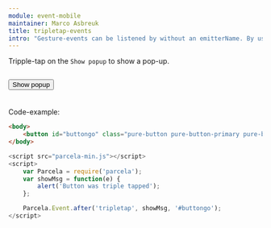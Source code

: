 ```yaml
---
module: event-mobile
maintainer: Marco Asbreuk
title: tripletap-events
intro: "Gesture-events can be listened by without an emitterName. By using the `filter`-argument you specify which node to listen to. Because the filter (selector) is a String, we can pass it as 3rd parameter."
---
```


<style type="text/css">
    #addbtn-container {
        margin: 2em 0;
        min-height: 2em;
    }
</style>

Tripple-tap on the `Show popup` to show a pop-up.

<div id="addbtn-container">
    <button id="buttongo" class="pure-button pure-button-primary pure-button-bordered">Show popup</button>
</div>

Code-example:

```html
<body>
    <button id="buttongo" class="pure-button pure-button-primary pure-button-bordered">Show popup</button>
</body>
```

```js
<script src="parcela-min.js"></script>
<script>
    var Parcela = require('parcela');
    var showMsg = function(e) {
        alert('Button was triple tapped');
    };

    Parcela.Event.after('tripletap', showMsg, '#buttongo');
</script>
```


<script src="../../dist/parcela-min.js"></script>
<script>
    var Parcela = require('parcela');
    var showMsg = function(e) {
        alert('Button was triple tapped');
    };

    Parcela.Event.after('tripletap', showMsg, '#buttongo');
</script>
